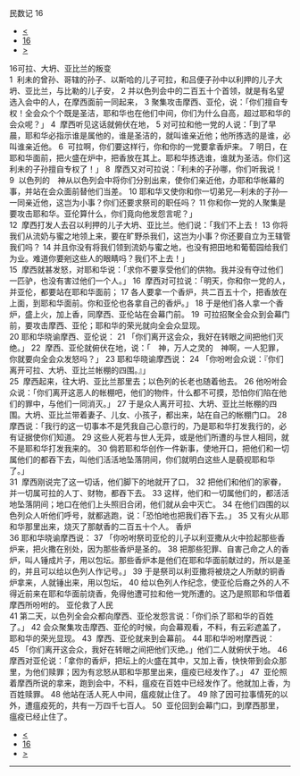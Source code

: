 ﻿





 民数记 16




* [<](bible/NUM15.md)
* [16](bible/NUM.md)
* [>](bible/NUM17.md)



 
16可拉、大坍、亚比兰的叛变  
1  利未的曾孙、哥辖的孙子、以斯哈的儿子可拉，和吕便子孙中以利押的儿子大坍、亚比兰，与比勒的儿子安， 
2 并以色列会中的二百五十个首领，就是有名望选入会中的人，在摩西面前一同起来， 
3 聚集攻击摩西、亚伦，说：「你们擅自专权！全会众个个既是圣洁，耶和华也在他们中间，你们为什么自高，超过耶和华的会众呢？」 
4  摩西听见这话就俯伏在地， 
5 对可拉和他一党的人说：「到了早晨，耶和华必指示谁是属他的，谁是圣洁的，就叫谁亲近他；他所拣选的是谁，必叫谁亲近他。 
6  可拉啊，你们要这样行，你和你的一党要拿香炉来。 
7 明日，在耶和华面前，把火盛在炉中，把香放在其上。耶和华拣选谁，谁就为圣洁。你们这利未的子孙擅自专权了！」 
8  摩西又对可拉说：「利未的子孙哪，你们听我说！ 
9  以色列的　神从以色列会中将你们分别出来，使你们亲近他，办耶和华帐幕的事，并站在会众面前替他们当差。 
10 耶和华又使你和你一切弟兄—利未的子孙—一同亲近他，这岂为小事？你们还要求祭司的职任吗？ 
11 你和你一党的人聚集是要攻击耶和华。亚伦算什么，你们竟向他发怨言呢？」  
12  摩西打发人去召以利押的儿子大坍、亚比兰。他们说：「我们不上去！ 
13 你将我们从流奶与蜜之地领上来，要在旷野杀我们，这岂为小事？你还要自立为王辖管我们吗？ 
14 并且你没有将我们领到流奶与蜜之地，也没有把田地和葡萄园给我们为业。难道你要剜这些人的眼睛吗？我们不上去！」  
15  摩西就甚发怒，对耶和华说：「求你不要享受他们的供物。我并没有夺过他们一匹驴，也没有害过他们一个人。」 
16  摩西对可拉说：「明天，你和你一党的人，并亚伦，都要站在耶和华面前； 
17 各人要拿一个香炉，共二百五十个，把香放在上面，到耶和华面前。你和亚伦也各拿自己的香炉。」 
18 于是他们各人拿一个香炉，盛上火，加上香，同摩西、亚伦站在会幕门前。 
19  可拉招聚全会众到会幕门前，要攻击摩西、亚伦；耶和华的荣光就向全会众显现。  
20 耶和华晓谕摩西、亚伦说： 
21 「你们离开这会众，我好在转眼之间把他们灭绝。」 
22  摩西、亚伦就俯伏在地，说：「　神，万人之灵的　神啊，一人犯罪，你就要向全会众发怒吗？」 
23 耶和华晓谕摩西说： 
24 「你吩咐会众说：『你们离开可拉、大坍、亚比兰帐棚的四围。』」  
25  摩西起来，往大坍、亚比兰那里去；以色列的长老也随着他去。 
26 他吩咐会众说：「你们离开这恶人的帐棚吧，他们的物件，什么都不可摸，恐怕你们陷在他们的罪中，与他们一同消灭。」 
27 于是众人离开可拉、大坍、亚比兰帐棚的四围。大坍、亚比兰带着妻子、儿女、小孩子，都出来，站在自己的帐棚门口。 
28  摩西说：「我行的这一切事本不是凭我自己心意行的，乃是耶和华打发我行的，必有证据使你们知道。 
29 这些人死若与世人无异，或是他们所遭的与世人相同，就不是耶和华打发我来的。 
30 倘若耶和华创作一件新事，使地开口，把他们和一切属他们的都吞下去，叫他们活活地坠落阴间，你们就明白这些人是藐视耶和华了。」  
31  摩西刚说完了这一切话，他们脚下的地就开了口， 
32 把他们和他们的家眷，并一切属可拉的人丁、财物，都吞下去。 
33 这样，他们和一切属他们的，都活活地坠落阴间；地口在他们上头照旧合闭，他们就从会中灭亡。 
34 在他们四围的以色列众人听他们呼号，就都逃跑，说：「恐怕地也把我们吞下去。」 
35 又有火从耶和华那里出来，烧灭了那献香的二百五十个人。 香炉  
36 耶和华晓谕摩西说： 
37 「你吩咐祭司亚伦的儿子以利亚撒从火中捡起那些香炉来，把火撒在别处，因为那些香炉是圣的。 
38 把那些犯罪、自害己命之人的香炉，叫人锤成片子，用以包坛。那些香炉本是他们在耶和华面前献过的，所以是圣的，并且可以给以色列人作记号。」 
39 于是祭司以利亚撒将被烧之人所献的铜香炉拿来，人就锤出来，用以包坛， 
40 给以色列人作纪念，使亚伦后裔之外的人不得近前来在耶和华面前烧香，免得他遭可拉和他一党所遭的。这乃是照耶和华借着摩西所吩咐的。 亚伦救了人民  
41 第二天，以色列全会众都向摩西、亚伦发怨言说：「你们杀了耶和华的百姓了。」 
42 会众聚集攻击摩西、亚伦的时候，向会幕观看，不料，有云彩遮盖了，耶和华的荣光显现。 
43  摩西、亚伦就来到会幕前。 
44 耶和华吩咐摩西说： 
45 「你们离开这会众，我好在转眼之间把他们灭绝。」他们二人就俯伏于地。 
46  摩西对亚伦说：「拿你的香炉，把坛上的火盛在其中，又加上香，快快带到会众那里，为他们赎罪；因为有忿怒从耶和华那里出来，瘟疫已经发作了。」 
47  亚伦照着摩西所说的拿来，跑到会中，不料，瘟疫在百姓中已经发作了。他就加上香，为百姓赎罪。 
48 他站在活人死人中间，瘟疫就止住了。 
49 除了因可拉事情死的以外，遭瘟疫死的，共有一万四千七百人。 
50  亚伦回到会幕门口，到摩西那里，瘟疫已经止住了。 
* [<](bible/NUM15.md)
* [16](bible/NUM.md)
* [>](bible/NUM17.md)





---









